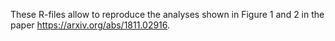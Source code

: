 These R-files allow to reproduce the analyses shown in Figure 1 and 2 in the paper https://arxiv.org/abs/1811.02916.